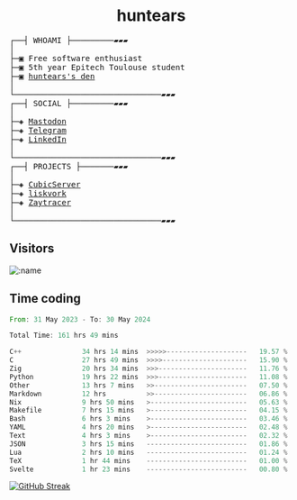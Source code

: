 <h1 align="center">
huntears
</h1>
<!-- <p align="center">
<img src=https://huntears.com/img/pfp.webp width=30%/>
</p>
<style>
img {
    border-radius: 50%;
}
</style> -->
<pre>
┌──┤ WHOAMI ├─────────▰▰▰
│
├─▣ Free software enthusiast
├─▣ 5th year Epitech Toulouse student
├─▣ <a href="https://huntears.com/">huntears's den</a>
│
└───────────────────────────────▰▰▰
┌──┤ SOCIAL ├─────────▰▰▰
│
├─◈ <a href="https://fosstodon.org/@huntears">Mastodon</a>
├─◈ <a href="https://t.me/huntears">Telegram</a>
├─◈ <a href="https://www.linkedin.com/in/alexandre-flion">LinkedIn</a>
│
└───────────────────────────────▰▰▰
┌──┤ PROJECTS ├───────▰▰▰
│
├─◈ <a href="https://github.com/CubicMC/cubic-server">CubicServer</a>
├─◈ <a href="https://github.com/Epitech/B-AIA-500_liskvork">liskvork</a>
├─◈ <a href="https://github.com/Miou-zora/Zaytracer">Zaytracer</a>
│
└───────────────────────────────▰▰▰
</pre>

## Visitors

![:name](https://count.getloli.com/get/@huntears?theme=rule34)

## Time coding

<!--START_SECTION:wakatime-->

```rust
From: 31 May 2023 - To: 30 May 2024

Total Time: 161 hrs 49 mins

C++               34 hrs 14 mins  >>>>>--------------------   19.57 %
C                 27 hrs 49 mins  >>>>---------------------   15.90 %
Zig               20 hrs 34 mins  >>>----------------------   11.76 %
Python            19 hrs 22 mins  >>>----------------------   11.08 %
Other             13 hrs 7 mins   >>-----------------------   07.50 %
Markdown          12 hrs          >>-----------------------   06.86 %
Nix               9 hrs 50 mins   >------------------------   05.63 %
Makefile          7 hrs 15 mins   >------------------------   04.15 %
Bash              6 hrs 3 mins    >------------------------   03.46 %
YAML              4 hrs 20 mins   >------------------------   02.48 %
Text              4 hrs 3 mins    >------------------------   02.32 %
JSON              3 hrs 15 mins   -------------------------   01.86 %
Lua               2 hrs 10 mins   -------------------------   01.24 %
TeX               1 hr 44 mins    -------------------------   01.00 %
Svelte            1 hr 23 mins    -------------------------   00.80 %
```

<!--END_SECTION:wakatime-->

[![GitHub Streak](https://streak-stats.demolab.com?user=huntears)](https://git.io/streak-stats)
